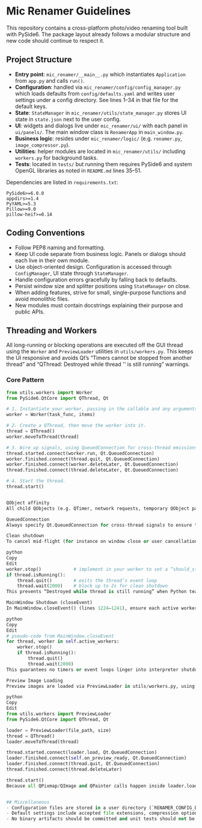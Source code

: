 # Mic Renamer Guidelines

This repository contains a cross-platform photo/video renaming tool built with PySide6. The package layout already follows a modular structure and new code should continue to respect it.

## Project Structure
- **Entry point**: `mic_renamer/__main__.py` which instantiates `Application` from `app.py` and calls `run()`.
- **Configuration**: handled via `mic_renamer/config/config_manager.py` which loads defaults from `config/defaults.yaml` and writes user settings under a config directory. See lines 1–34 in that file for the default keys.
- **State**: `StateManager` in `mic_renamer/utils/state_manager.py` stores UI state in `state.json` next to the user config.
- **UI**: widgets and dialogs live under `mic_renamer/ui/` with each panel in `ui/panels/`. The main window class is `RenamerApp` in `main_window.py`.
- **Business logic**: resides under `mic_renamer/logic/` (e.g. `renamer.py`, `image_compressor.py`).
- **Utilities**: helper modules are located in `mic_renamer/utils/` including `workers.py` for background tasks.
- **Tests**: located in `tests/` but running them requires PySide6 and system OpenGL libraries as noted in `README.md` lines 35–51.

Dependencies are listed in `requirements.txt`:
```
PySide6>=6.0.0
appdirs>=1.4
PyYAML>=5.3
Pillow>=9.0
pillow-heif>=0.14
```

## Coding Conventions
- Follow PEP8 naming and formatting.
- Keep UI code separate from business logic. Panels or dialogs should each live in their own module.
- Use object-oriented design. Configuration is accessed through `ConfigManager`, UI state through `StateManager`.
- Handle configuration errors gracefully by falling back to defaults.
- Persist window size and splitter positions using `StateManager` on close.
- When adding features, strive for small, single-purpose functions and avoid monolithic files.
- New modules must contain docstrings explaining their purpose and public APIs.

## Threading and Workers

All long-running or blocking operations are executed off the GUI thread using the `Worker` and `PreviewLoader` utilities in `utils/workers.py`. This keeps the UI responsive and avoids Qt’s “Timers cannot be stopped from another thread” and “QThread: Destroyed while thread '' is still running” warnings.

### Core Pattern

```python
from utils.workers import Worker
from PySide6.QtCore import QThread, Qt

# 1. Instantiate your worker, passing in the callable and any arguments.
worker = Worker(task_func, items)

# 2. Create a QThread, then move the worker into it.
thread = QThread()
worker.moveToThread(thread)

# 3. Wire up signals, using QueuedConnection for cross-thread emissions.
thread.started.connect(worker.run, Qt.QueuedConnection)
worker.finished.connect(thread.quit, Qt.QueuedConnection)
worker.finished.connect(worker.deleteLater, Qt.QueuedConnection)
thread.finished.connect(thread.deleteLater, Qt.QueuedConnection)

# 4. Start the thread.
thread.start()


QObject affinity
All child QObjects (e.g. QTimer, network requests, temporary QObject parents) must be created inside worker.run() (i.e. after moveToThread()) so they belong to the correct thread. Creating or stopping a QTimer from the main thread will trigger QObject::killTimer errors.

QueuedConnection
Always specify Qt.QueuedConnection for cross-thread signals to ensure the slot runs in the target’s thread.

Clean shutdown
To cancel mid-flight (for instance on window close or user cancellation):

python
Copy
Edit
worker.stop()            # implement in your worker to set a “should_stop” flag
if thread.isRunning():
    thread.quit()        # exits the thread’s event loop
    thread.wait(2000)    # block up to 2s for clean shutdown
This prevents “Destroyed while thread is still running” when Python tears down the QThread object.

MainWindow Shutdown (closeEvent)
In MainWindow.closeEvent() (lines 1224–1241), ensure each active worker thread is stopped and waited on:

python
Copy
Edit
# pseudo-code from MainWindow.closeEvent
for thread, worker in self.active_workers:
    worker.stop()
    if thread.isRunning():
        thread.quit()
        thread.wait(2000)
This guarantees no timers or event loops linger into interpreter shutdown.

Preview Image Loading
Preview images are loaded via PreviewLoader in utils/workers.py, using the same threading pattern:

python
Copy
Edit
from utils.workers import PreviewLoader
from PySide6.QtCore import QThread, Qt

loader = PreviewLoader(file_path, size)
thread = QThread()
loader.moveToThread(thread)

thread.started.connect(loader.load, Qt.QueuedConnection)
loader.finished.connect(self.on_preview_ready, Qt.QueuedConnection)
loader.finished.connect(thread.quit, Qt.QueuedConnection)
thread.finished.connect(thread.deleteLater)

thread.start()
Because all QPixmap/QImage and QPainter calls happen inside loader.load(), they run in the correct thread and avoid cross-thread issues.


## Miscellaneous
- Configuration files are stored in a user directory (`RENAMER_CONFIG_DIR` overrides the location). See README lines 19–24 for details.
- Default settings include accepted file extensions, compression options and toolbar style.
- No binary artifacts should be committed and unit tests should not be generated automatically.
